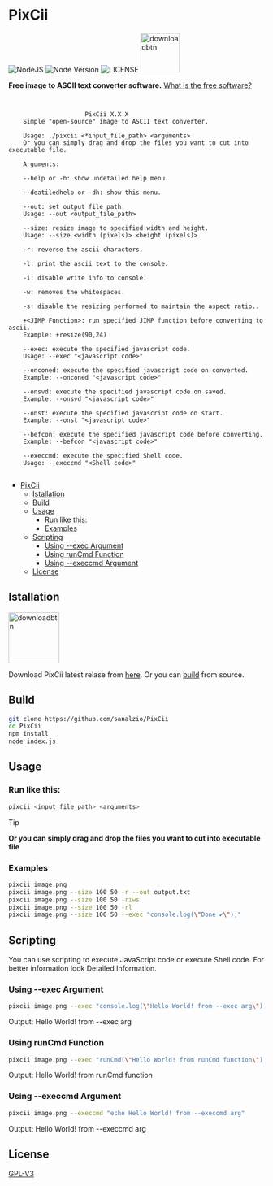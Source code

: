 
# PixCii

![NodeJS](https://img.shields.io/badge/Node.JS-%23378D3B.svg?style=for-the-badge&logo=node.js&logoColor=white) ![Node Version](https://img.shields.io/static/v1?label=Version&message=18.18.0&style=for-the-badge&labelColor=4BAE4F&color=2E7D32&logo=node.js&logoColor=ffffff) ![LICENSE](https://img.shields.io/static/v1?label=LICENSE&message=GPL-V3&style=for-the-badge) [<img alt="downloadbtn" src="https://dabuttonfactory.com/button.png?t=Download&f=Ubuntu-Bold&ts=30&tc=fff&hp=15&vp=15&c=6&bgt=unicolored&bgc=238636&bs=4&bc=37914a" width="77px">](https://github.com/sanalzio/PixCii/releases)

**Free image to ASCII text converter software.**
[What is the free software?](https://en.wikipedia.org/wiki/Free_software)

```


                     PixCii X.X.X
    Simple "open-source" image to ASCII text converter.

    Usage: ./pixcii <*input_file_path> <arguments>
    Or you can simply drag and drop the files you want to cut into executable file.

    Arguments:

    --help or -h: show undetailed help menu.

    --deatiledhelp or -dh: show this menu.

    --out: set output file path.
    Usage: --out <output_file_path>

    --size: resize image to specified width and height.
    Usage: --size <width (pixels)> <height (pixels)>

    -r: reverse the ascii characters.

    -l: print the ascii text to the console.

    -i: disable write info to console.

    -w: removes the whitespaces.

    -s: disable the resizing performed to maintain the aspect ratio..

    +<JIMP_Function>: run specified JIMP function before converting to ascii.
    Example: +resize(90,24)

    --exec: execute the specified javascript code.
    Usage: --exec "<javascript code>"

    --onconed: execute the specified javascript code on converted.
    Example: --onconed "<javascript code>"

    --onsvd: execute the specified javascript code on saved.
    Example: --onsvd "<javascript code>"

    --onst: execute the specified javascript code on start.
    Example: --onst "<javascript code>"

    --befcon: execute the specified javascript code before converting.
    Example: --befcon "<javascript code>"

    --execcmd: execute the specified Shell code.
    Usage: --execcmd "<Shell code>"


```

- [PixCii](#pixcii)
  - [Istallation](#istallation)
  - [Build](#build)
  - [Usage](#usage)
    - [Run like this:](#run-like-this)
    - [Examples](#examples)
  - [Scripting](#scripting)
    - [Using --exec Argument](#using---exec-argument)
    - [Using runCmd Function](#using-runcmd-function)
    - [Using --execcmd Argument](#using---execcmd-argument)
  - [License](#license)

## Istallation
[<img alt="downloadbtn" src="https://dabuttonfactory.com/button.png?t=Download&f=Ubuntu-Bold&ts=30&tc=fff&hp=15&vp=15&c=6&bgt=unicolored&bgc=238636&bs=4&bc=37914a" width="100px">](https://github.com/sanalzio/PixCii/releases)

Download PixCii latest relase from [here](https://github.com/sanalzio/PixCii/releases). Or  you can [build](#build) from source. 

## Build
```bash
git clone https://github.com/sanalzio/PixCii
cd PixCii
npm install
node index.js
```
## Usage

### Run like this:
```bash
pixcii <input_file_path> <arguments>
```

> [!TIP]
> **Or you can simply drag and drop the files you want to cut into executable file**

### Examples
```bash
pixcii image.png
pixcii image.png --size 100 50 -r --out output.txt
pixcii image.png --size 100 50 -riws
pixcii image.png --size 100 50 -rl
pixcii image.png --size 100 50 --exec "console.log(\"Done ✔\");"
```

## Scripting
You can use scripting to execute JavaScript code or execute Shell code. For better information look Detailed Information.

### Using --exec Argument
```bash
pixcii image.png --exec "console.log(\"Hello World! from --exec arg\");"
```
Output: Hello World! from --exec arg
### Using runCmd Function
```bash
pixcii image.png --exec "runCmd(\"Hello World! from runCmd function\");"
```
Output: Hello World! from runCmd function

### Using --execcmd Argument
```bash
pixcii image.png --execcmd "echo Hello World! from --execcmd arg"
```
Output:  Hello World! from --execcmd arg

## License
[GPL-V3](https://www.gnu.org/licenses/gpl-3.0.en.html#license-text)

